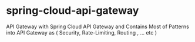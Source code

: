 # spring-cloud-api-gateway
API Gateway with Spring Cloud API Gateway and Contains Most of Patterns into API Gateway as ( Security, Rate-Limiting, Routing , ... etc )
